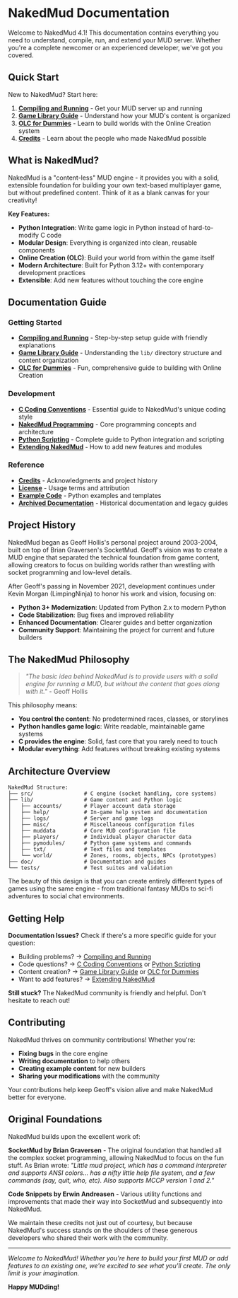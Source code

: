# NakedMud Documentation

Welcome to NakedMud 4.1! This documentation contains everything you need to understand, compile, run, and extend your MUD server. Whether you're a complete newcomer or an experienced developer, we've got you covered.

## Quick Start

New to NakedMud? Start here:

1. **[Compiling and Running](doc/COMPILING_AND_RUNNING.md)** - Get your MUD server up and running
2. **[Game Library Guide](doc/GAME_LIBRARY.md)** - Understand how your MUD's content is organized
3. **[OLC for Dummies](doc/OLC_FOR_DUMMIES.md)** - Learn to build worlds with the Online Creation system
4. **[Credits](CREDITS.md)** - Learn about the people who made NakedMud possible

## What is NakedMud?

NakedMud is a "content-less" MUD engine - it provides you with a solid, extensible foundation for building your own text-based multiplayer game, but without predefined content. Think of it as a blank canvas for your creativity!

**Key Features:**
- **Python Integration**: Write game logic in Python instead of hard-to-modify C code
- **Modular Design**: Everything is organized into clean, reusable components
- **Online Creation (OLC)**: Build your world from within the game itself
- **Modern Architecture**: Built for Python 3.12+ with contemporary development practices
- **Extensible**: Add new features without touching the core engine

## Documentation Guide

### Getting Started
- **[Compiling and Running](doc/COMPILING_AND_RUNNING.md)** - Step-by-step setup guide with friendly explanations
- **[Game Library Guide](doc/GAME_LIBRARY.md)** - Understanding the `lib/` directory structure and content organization
- **[OLC for Dummies](doc/OLC_FOR_DUMMIES.md)** - Fun, comprehensive guide to building with Online Creation

### Development
- **[C Coding Conventions](doc/c_coding_conventions.md)** - Essential guide to NakedMud's unique coding style
- **[NakedMud Programming](doc/nakedmud_programming.md)** - Core programming concepts and architecture
- **[Python Scripting](doc/nakedmud_python.md)** - Complete guide to Python integration and scripting
- **[Extending NakedMud](doc/extending_nakedmud.md)** - How to add new features and modules

### Reference
- **[Credits](CREDITS.md)** - Acknowledgments and project history
- **[License](LICENSE.md)** - Usage terms and attribution
- **[Example Code](doc/example-py/)** - Python examples and templates
- **[Archived Documentation](doc/archived/)** - Historical documentation and legacy guides

## Project History

NakedMud began as Geoff Hollis's personal project around 2003-2004, built on top of Brian Graversen's SocketMud. Geoff's vision was to create a MUD engine that separated the technical foundation from game content, allowing creators to focus on building worlds rather than wrestling with socket programming and low-level details.

After Geoff's passing in November 2021, development continues under Kevin Morgan (LimpingNinja) to honor his work and vision, focusing on:

- **Python 3+ Modernization**: Updated from Python 2.x to modern Python
- **Code Stabilization**: Bug fixes and improved reliability  
- **Enhanced Documentation**: Clearer guides and better organization
- **Community Support**: Maintaining the project for current and future builders

## The NakedMud Philosophy

> *"The basic idea behind NakedMud is to provide users with a solid engine for running a MUD, but without the content that goes along with it."* - Geoff Hollis

This philosophy means:

- **You control the content**: No predetermined races, classes, or storylines
- **Python handles game logic**: Write readable, maintainable game systems
- **C provides the engine**: Solid, fast core that you rarely need to touch
- **Modular everything**: Add features without breaking existing systems

## Architecture Overview

```
NakedMud Structure:
├── src/                # C engine (socket handling, core systems)
├── lib/                # Game content and Python logic
│   ├── accounts/       # Player account data storage
│   ├── help/           # In-game help system and documentation
│   ├── logs/           # Server and game logs
│   ├── misc/           # Miscellaneous configuration files
│   ├── muddata         # Core MUD configuration file
│   ├── players/        # Individual player character data
│   ├── pymodules/      # Python game systems and commands
│   ├── txt/            # Text files and templates
│   └── world/          # Zones, rooms, objects, NPCs (prototypes)
├── doc/                # Documentation and guides
└── tests/              # Test suites and validation
```

The beauty of this design is that you can create entirely different types of games using the same engine - from traditional fantasy MUDs to sci-fi adventures to social chat environments.

## Getting Help

**Documentation Issues?** Check if there's a more specific guide for your question:
- Building problems? → [Compiling and Running](doc/COMPILING_AND_RUNNING.md)
- Code questions? → [C Coding Conventions](doc/c_coding_conventions.md) or [Python Scripting](doc/nakedmud_python.md)
- Content creation? → [Game Library Guide](doc/GAME_LIBRARY.md) or [OLC for Dummies](doc/OLC_FOR_DUMMIES.md)
- Want to add features? → [Extending NakedMud](doc/extending_nakedmud.md)

**Still stuck?** The NakedMud community is friendly and helpful. Don't hesitate to reach out!

## Contributing

NakedMud thrives on community contributions! Whether you're:
- **Fixing bugs** in the core engine
- **Writing documentation** to help others
- **Creating example content** for new builders
- **Sharing your modifications** with the community

Your contributions help keep Geoff's vision alive and make NakedMud better for everyone.

## Original Foundations

NakedMud builds upon the excellent work of:

**SocketMud by Brian Graversen** - The original foundation that handled all the complex socket programming, allowing NakedMud to focus on the fun stuff. As Brian wrote: *"Little mud project, which has a command interpreter and supports ANSI colors... has a nifty little help file system, and a few commands (say, quit, who, etc). Also supports MCCP version 1 and 2."*

**Code Snippets by Erwin Andreasen** - Various utility functions and improvements that made their way into SocketMud and subsequently into NakedMud.

We maintain these credits not just out of courtesy, but because NakedMud's success stands on the shoulders of these generous developers who shared their work with the community.

---

*Welcome to NakedMud! Whether you're here to build your first MUD or add features to an existing one, we're excited to see what you'll create. The only limit is your imagination.*

**Happy MUDding!**

